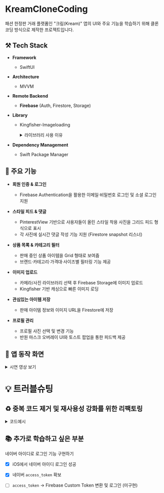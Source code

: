  # KreamCloneCoding

패션 한정판 거래 플랫폼인 "크림(Kream)" 앱의 UI와 주요 기능을 학습하기 위해 클론코딩 방식으로 제작한 프로젝트입니다.
## ⚒️ Tech Stack

- **Framework**
  - SwiftUI
    
- **Architecture**
  - MVVM

- **Remote Backend**
  - **Firebase** (Auth, Firestore, Storage)
  
- **Library**
  - Kingfisher-Imageloading
        <details>
        <summary>라이브러리 사용 이유</summary>

    🖼️ **Kingfisher**

     - 비동기 이미지 로딩과 캐싱 처리를 쉽게 구현하기 위해 사용하였습니다.  
     </details>

- **Dependency Management**
  - Swift Package Manager



## 🚀 주요 기능

- **회원 인증 & 로그인**  
  - Firebase Authentication을 활용한 이메일·비밀번호 로그인 및 소셜 로그인 지원

- **스타일 피드 & 댓글**  
  - PinterestView 기반으로 사용자들이 올린 스타일 착용 사진을 그리드 피드 형식으로 표시 
  - 각 사진에 실시간 댓글 작성 기능 지원 (Firestore snapshot 리스너)

- **상품 목록 & 카테고리 필터**  
  - 판매 중인 상품 아이템을 Grid 형태로 보여줌  
  - 브랜드·카테고리·가격대·사이즈별 필터링 기능 제공

- **이미지 업로드**  
  - 카메라/사진 라이브러리 선택 후 Firebase Storage에 이미지 업로드  
  - Kingfisher 기반 캐싱으로 빠른 이미지 로딩

- **관심있는 아이템 저장**  
  - 판매 아이템 정보와 이미지 URL을 Firestore에 저장

- **프로필 관리**  
  - 프로필 사진 선택 및 변경 기능  
  - 반원 마스크 오버레이 UI와 토스트 팝업을 통한 피드백 제공


## 📱 앱 동작 화면
<details>
 <summary>
  시연 영상 보기
 </summary> <br/>
 
   * 회원가입/로그인
  
 ![Image](https://github.com/user-attachments/assets/d6dd0796-6d23-4d65-bffc-fbb792d7d24c) 
 
 ![Image](https://github.com/user-attachments/assets/ee48e148-888d-4eb3-9851-d05a5e3b491b)

   * 프로파일 정보 업데이트
    
 ![Image](https://github.com/user-attachments/assets/f2e2f8a5-ba33-4b30-9ed4-356f3b2a86b0)
 
 ![Image](https://github.com/user-attachments/assets/d9c40e0c-9d03-4789-85b2-d03146fde33d)
    
   * 홈화면 배너&검색
    
 ![Image](https://github.com/user-attachments/assets/33a861cb-85a3-45c2-8c4a-58debc766661)

   * 스타일뷰 포스트 업로드
     
![Image](https://github.com/user-attachments/assets/bdb5a58c-52ea-4ad2-8e94-51415454b8b8)

   * 스타일디테일 뷰 댓글작성 & 좋아요 기능

![Image](https://github.com/user-attachments/assets/3cc1be73-95b2-406e-b7fd-27e9cf7e09ec)

 * ShopView & SavedView
   
![Image](https://github.com/user-attachments/assets/446ddf28-99e6-4a5d-a0f0-d6aa3e3da91f)
 
</details>



# 💡 트러블슈팅

##  ♻️ 중복 코드 제거 및 재사용성 강화를 위한 리팩토링
<details>
  
<summary>코드예시</summary> <br/> 

- 프로필 이미지에 동일한 modifier들이 반복되어 코드가 길어지고 가독성이 떨어졌습니다.
- ViewModifier를 별도로 만들어 반복 코드를 분리하고, 공통된 스타일과 로직을 모듈화했습니다.
- 이를 통해 코드의 재사용성, 가독성, 유지 보수성을 모두 향상시킬 수 있었습니다.

```swift
struct ProfileEditImage: View {
    @ObservedObject var viewModel : ProfileViewModel
    @State var selectedImage: UIImage?
    @State private var imagePickerPresented = false
    @Binding var showPopup : Bool
    var body: some View {
        if viewModel.user?.profileImageUrl == nil {
            
            Image("editdefaultprofile")
                .resizable()
                .profileEditImageModifier(viewModel: viewModel, showpopup: $showPopup)
            
        }  else if let profileImageUrl = viewModel.user?.profileImageUrl {
            KFImage(URL(string: profileImageUrl))
                .resizable()
                .profileEditImageModifier(viewModel: viewModel, showpopup: $showPopup)
        }
    }
}

struct ProfileEditImageModifier: ViewModifier {
    @ObservedObject var viewModel : ProfileViewModel
    @State var selectedImage: UIImage?
    @State private var imagePickerPresented = false
    @Binding var showPopup : Bool
 
    func body(content: Content) -> some View {
        content
            .scaledToFill()
            .frame(width: 80, height: 80)
            .overlay {
                Rectangle()
                    .fill(Color.black.opacity(0.6))
                    .frame(height: 25)
                    .frame(maxHeight: .infinity, alignment: .bottom)
            }
            .overlay {
                Text("편집")
                    .font(.caption)
                    .foregroundColor(.white)
                    .bold()
                    .offset(y: 25)
            }
            .clipShape(Circle())
            .onTapGesture {
                imagePickerPresented.toggle()
                }.sheet(isPresented: $imagePickerPresented) {
                ImagePicker(image: $selectedImage)
            }.onChange(of: selectedImage) { _, newValue in
                viewModel.updateProfileImage(image: selectedImage , type: .profile)
                                
                DispatchQueue.main.asyncAfter(deadline: .now() + 4) {
                    showPopup = true
                }
                
                DispatchQueue.main.asyncAfter(deadline: .now() + 6) {
                    showPopup = false
                }
            }
    }
}


extension View {
    func profileEditImageModifier(viewModel: ProfileViewModel, showpopup: Binding<Bool>) -> some View {
        return ModifiedContent(content: self, modifier: ProfileEditImageModifier(viewModel: viewModel, showPopup: showpopup))
    }
}

```

*	상품 저장 버튼을 여러 화면(상품 상세화면, 상품 전체 목록, 저장한 아이템 목록 등)에서 공통으로 사용해야 했습니다.
*	하나의 ProductSaveButton 컴포넌트를 만들어 각 뷰에서 손쉽게 재사용할 수 있도록 설계했습니다.
*	이를 통해 중복 코드를 제거 하면서, 일관된 로직을 유지했습니다.

```swift

struct ProductSaveButton: View {
    let width: CGFloat
    let height: CGFloat
    
    @StateObject var viewModel: ProductViewModel
    
    init(product:Product, width: CGFloat, height: CGFloat) {
        self.width = width
        self.height = height
        self._viewModel = StateObject(wrappedValue: ProductViewModel(product: product))
    }
    
    var isSaved: Bool {
        viewModel.product.isSaved ?? false
    }
    var body: some View {
        Button(action: {
            isSaved ? viewModel.unsaved() : viewModel.saved()
                 }) {
                     Image(isSaved ? "bookmark.fill" : "bookmark")
                         .resizable()
                         .frame(width: width, height: height)
        }
    }
}
```
</details>


##  📚 추가로 학습하고 싶은 부분

네이버 아이디로 로그인 기능 구현하기

- [x] iOS에서 네이버 아이디 로그인 성공
- [x] 네이버 `access_token` 확보
- [ ] `access_token` → Firebase Custom Token 변환 및 로그인 (미구현)



